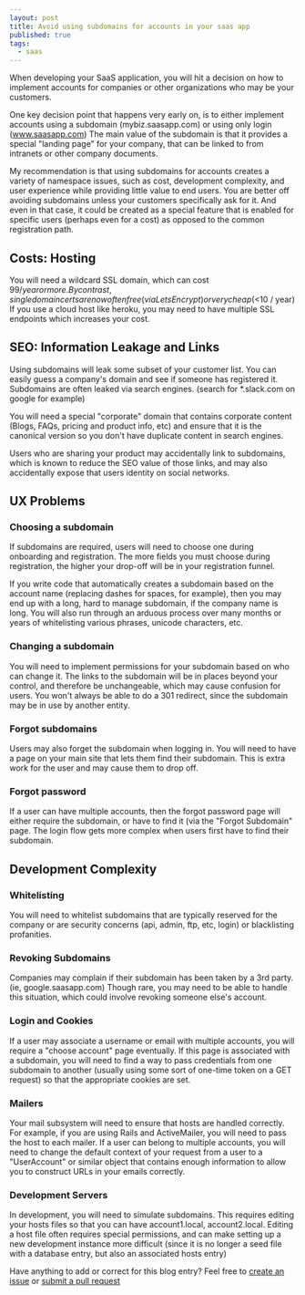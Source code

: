 ```yaml
---
layout: post
title: Avoid using subdomains for accounts in your saas app
published: true
tags:
  - saas
---
```


When developing your SaaS application, you will hit a decision on how to implement accounts for companies or other organizations who may be your customers.  

One key decision point that happens very early on, is to either implement accounts using a subdomain (mybiz.saasapp.com) or using only login (www.saasapp.com)  The main value of the subdomain is that it provides a special "landing page" for your company, that can be linked to from intranets or other company documents.

My recommendation is that using subdomains for accounts creates a variety of namespace issues, such as cost, development complexity, and user experience while providing little value to end users.  You are better off avoiding subdomains unless your customers specifically ask for it.  And even in that case, it could be created as a special feature that is enabled for specific users (perhaps even for a cost) as opposed to the common registration path.

## Costs: Hosting
You will need a wildcard SSL domain, which can cost $99 / year or more.  By contrast, single domain certs are now often free (via LetsEncrypt) or very cheap (<$10 / year)   If you use a cloud host like heroku, you may need to have multiple SSL endpoints which increases your cost.

## SEO: Information Leakage and Links
Using subdomains will leak some subset of your customer list.  You can easily guess a company's domain and see if someone has registered it.  Subdomains are often leaked via search engines. (search for *.slack.com on google for example)  

You will need a special "corporate" domain that contains corporate content (Blogs, FAQs, pricing and product info, etc) and ensure that it is the canonical version so you don't have duplicate content in search engines.

Users who are sharing your product may accidentally link to subdomains, which is known to reduce the SEO value of those links, and may also accidentally expose that users identity on social networks.

## UX Problems

### Choosing a subdomain
If subdomains are required, users will need to choose one during onboarding and registration.  The more fields you must choose during registration, the higher your drop-off will be in your registration funnel. 

If you write code that automatically creates a subdomain based on the account name (replacing dashes for spaces, for example), then you may end up with a long, hard to manage subdomain, if the company name is long.   You will also run through an arduous process over many months or years of whitelisting various phrases, unicode characters, etc.

### Changing a subdomain
You will need to implement permissions for your subdomain based on who can change it.  The links to the subdomain will be in places beyond your control, and therefore be unchangeable, which may cause confusion for users.  You won't always be able to do a 301 redirect, since the subdomain may be in use by another entity. 

### Forgot subdomains
Users may also forget the subdomain when logging in.  You will need to have a page on your main site that lets them find their subdomain.  This is extra work for the user and may cause them to drop off.

### Forgot password
If a user can have multiple accounts, then the forgot password page will either require the subdomain, or have to find it (via the "Forgot Subdomain" page.  The login flow gets more complex when users first have to find their subdomain.  

## Development Complexity

### Whitelisting
You will need to whitelist subdomains that are typically reserved for the company or are security concerns (api, admin, ftp, etc, login) or blacklisting profanities.

### Revoking Subdomains
Companies may complain if their subdomain has been taken by a 3rd party.  (ie, google.saasapp.com)  Though rare, you may need to be able to handle this situation, which could involve revoking someone else's account.  

### Login and Cookies
If a user may associate a username or email with multiple accounts, you will require a "choose account" page eventually.  If this page is associated with a subdomain, you will need to find a way to pass credentials from one subdomain to another (usually using some sort of one-time token on a GET request) so that the appropriate cookies are set.

### Mailers
Your mail subsystem will need to ensure that hosts are handled correctly.  For example, if you are using Rails and ActiveMailer, you will need to pass the host to each mailer.   If a user can belong to multiple accounts, you will need to change the default context of your request from a user to a "UserAccount" or similar object that contains enough information to allow you to construct URLs in your emails correctly.

### Development Servers
In development, you will need to simulate subdomains.  This requires editing your hosts files so that you can have account1.local, account2.local.  Editing a host file often requires special permissions, and can make setting up a new development instance more difficult (since it is no longer a seed file with a database entry, but also an associated hosts entry)

Have anything to add or correct for this blog entry?  Feel free to [create an issue](https://github.com/tarr11/tarr11.github.com/issues) or [submit a pull request](https://github.com/tarr11/tarr11.github.com/pulls) 
